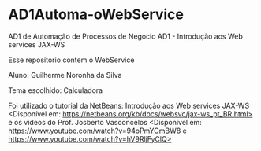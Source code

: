 # AD1Automa-oWebService

AD1 de Automação de Processos de Negocio
  AD1 - Introdução aos Web services JAX-WS
  
  Esse repositorio contem o WebService
  
  Aluno: Guilherme Noronha da Silva
  
  Tema escolhido: Calculadora
  
  Foi utilizado o tutorial da NetBeans: Introdução aos Web services JAX-WS <Disponível em: https://netbeans.org/kb/docs/websvc/jax-ws_pt_BR.html>
  e os videos do Prof. Josberto Vasconcelos <Disponível em: https://www.youtube.com/watch?v=94oPmYGmBW8 e https://www.youtube.com/watch?v=hV9RljFyClQ>
